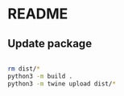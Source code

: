# README #

## Update package

```bash

rm dist/*
python3 -m build .
python3 -m twine upload dist/*

```
